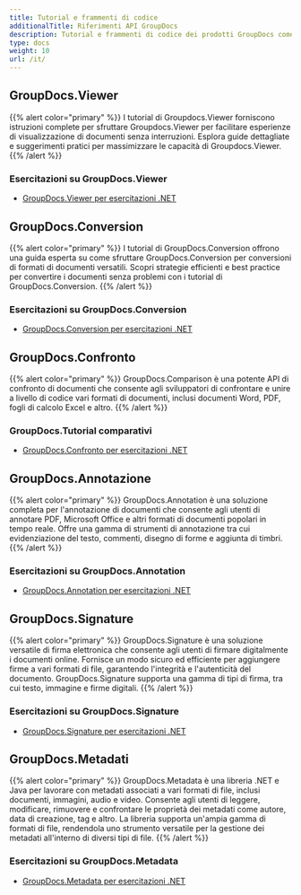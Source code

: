 ```yaml
---
title: Tutorial e frammenti di codice
additionalTitle: Riferimenti API GroupDocs
description: Tutorial e frammenti di codice dei prodotti GroupDocs come GroupDocs.Viewer, GroupDocs.Annotation, GroupDocs.Conversion e altri prodotti.
type: docs
weight: 10
url: /it/
---
```


## GroupDocs.Viewer
{{% alert color="primary" %}}
I tutorial di Groupdocs.Viewer forniscono istruzioni complete per sfruttare Groupdocs.Viewer per facilitare esperienze di visualizzazione di documenti senza interruzioni. Esplora guide dettagliate e suggerimenti pratici per massimizzare le capacità di Groupdocs.Viewer.
{{% /alert %}}

### Esercitazioni su GroupDocs.Viewer
- [GroupDocs.Viewer per esercitazioni .NET](../viewer/it/net/)


## GroupDocs.Conversion
{{% alert color="primary" %}}
I tutorial di GroupDocs.Conversion offrono una guida esperta su come sfruttare GroupDocs.Conversion per conversioni di formati di documenti versatili. Scopri strategie efficienti e best practice per convertire i documenti senza problemi con i tutorial di GroupDocs.Conversion.
{{% /alert %}}

### Esercitazioni su GroupDocs.Conversion
- [GroupDocs.Conversion per esercitazioni .NET](../conversion/it/net/)


## GroupDocs.Confronto
{{% alert color="primary" %}}
GroupDocs.Comparison è una potente API di confronto di documenti che consente agli sviluppatori di confrontare e unire a livello di codice vari formati di documenti, inclusi documenti Word, PDF, fogli di calcolo Excel e altro.
{{% /alert %}}

### GroupDocs.Tutorial comparativi
- [GroupDocs.Confronto per esercitazioni .NET](../comparison/it/net/)


## GroupDocs.Annotazione
{{% alert color="primary" %}}
GroupDocs.Annotation è una soluzione completa per l'annotazione di documenti che consente agli utenti di annotare PDF, Microsoft Office e altri formati di documenti popolari in tempo reale. Offre una gamma di strumenti di annotazione tra cui evidenziazione del testo, commenti, disegno di forme e aggiunta di timbri.
{{% /alert %}}

### Esercitazioni su GroupDocs.Annotation
- [GroupDocs.Annotation per esercitazioni .NET](../annotation/it/net/)


## GroupDocs.Signature
{{% alert color="primary" %}}
GroupDocs.Signature è una soluzione versatile di firma elettronica che consente agli utenti di firmare digitalmente i documenti online. Fornisce un modo sicuro ed efficiente per aggiungere firme a vari formati di file, garantendo l'integrità e l'autenticità del documento. GroupDocs.Signature supporta una gamma di tipi di firma, tra cui testo, immagine e firme digitali.
{{% /alert %}}

### Esercitazioni su GroupDocs.Signature
- [GroupDocs.Signature per esercitazioni .NET](../signature/it/net/)


## GroupDocs.Metadati
{{% alert color="primary" %}}
GroupDocs.Metadata è una libreria .NET e Java per lavorare con metadati associati a vari formati di file, inclusi documenti, immagini, audio e video. Consente agli utenti di leggere, modificare, rimuovere e confrontare le proprietà dei metadati come autore, data di creazione, tag e altro. La libreria supporta un'ampia gamma di formati di file, rendendola uno strumento versatile per la gestione dei metadati all'interno di diversi tipi di file.
{{% /alert %}}

### Esercitazioni su GroupDocs.Metadata
- [GroupDocs.Metadata per esercitazioni .NET](../metadata/it/net/)